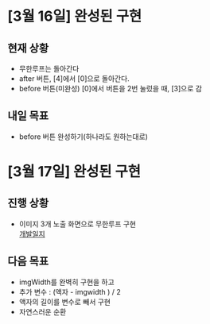 # [3월 16일] 완성된 구현

## 현재 상황

- 무한루프는 돌아간다
- after 버튼, [4]에서 [0]으로 돌아간다.
- before 버튼(미완성) [0]에서 버튼을 2번 눌렀을 때, [3]으로 감

## 내일 목표

- before 버튼 완성하기(하나라도 원하는대로)

# [3월 17일] 완성된 구현

## 진행 상황

- 이미지 3개 노출 화면으로 무한루프 구현\
  [개발일지](./develop.md)

## 다음 목표

- imgWidth를 완벽히 구현을 하고
- 추가 변수 : (액자 - imgwidth ) / 2
- 액자의 길이를 변수로 빼서 구현
- 자연스러운 순환
